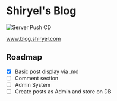 # Shiryel's Blog
![Server Push CD](https://github.com/shiryel/shiryel_blog_old/workflows/Server%20Push%20CD/badge.svg)

www.blog.shiryel.com

## Roadmap

- [x] Basic post display via .md
- [ ] Comment section
- [ ] Admin System
- [ ] Create posts as Admin and store on DB
